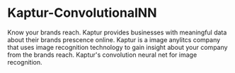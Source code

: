 # Kaptur-ConvolutionalNN
Know your brands reach. Kaptur provides businesses with meaningful data about their brands prescence online. Kaptur is a image anylitcs company that uses image recognition technology to gain insight about your company from the brands reach. Kaptur's convolution neural net for image recognition. 
